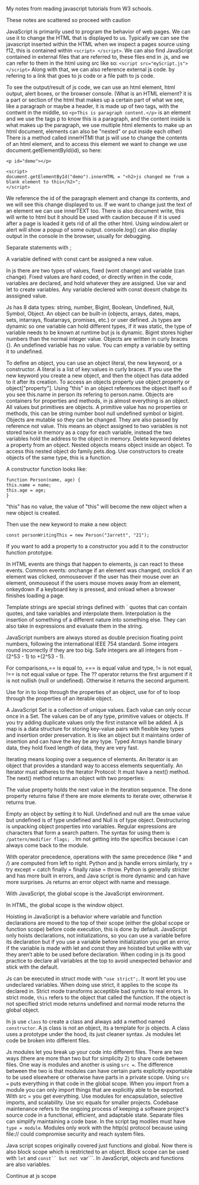 My notes from reading javascript tutorials from W3 schools.

These notes are scattered so proceed with caution

JavaScript is primarily used to program the behavior of web pages. We can use it to change the HTML that is displayed to us.
Typically we can see the javascript inserted within the HTML when we inspect a pages source using f12, this is contained within ```<script> </script>```. We can also find JavaScript contained in external files that are referred to, these files
end in .js, and we can refer to them in the html using src like so: ```<script src="myScript.js"></script>``` Along with that, we can also reference external js code.
by refering to a link that goes to js code or a file path to js code. 

To see the output/result of js code, we can use an html element, html output, alert boxes, or the browser console. (What is an HTML element? it is a part or section of the html that makes up a certain part of what we see, like a paragraph 
or maybe a header, it is made up of two tags, with the contwnt in the middle, so ```<p>This is paragraph content.</p>``` is an element and we use the tags p to know this is a paragraph, and the content inside is what makes up the paragraph,
we use multiple html elements to make up an html document, elements can also be "nested" or put inside each other) There is a method called innerHTMl that js will use to change the contents of an html element, and to access this element we
want to change we use document.getElementById(id), so here: 
```
<p id="demo"></p>

<script>
document.getElementById("demo").innerHTML = "<h2>js changed me from a blank element to this</h2>";
</script>
```
We reference the id of the paragraph element and change its contents, and we will see this change displayed to us. If we want to change just the text of an element we can use innerTEXT too. There is also document write, this will write to
html but it should be used with caution because if it is used after a page is loaded it gets rid of all the other html. Using window.alert or alert will show a popup of some output. console.log() can also display output in the console in the
browser, usually for debugging. 

Separate statements with ;

A variable defined with const cant be assigned a new value.

In js there are two types of values, fixed (wont change) and variable (can change). Fixed values are hard coded, or directly writen in the code, variables are declared, and hold whatever they are assigned. Use var and let to create variables. Any variable declered with const doesnt chabge its asssigned value. 

Js has 8 data types: string, number, Bigint, Boolean, Undefined, Null, Symbol, Object. An object can be built-in (objects, arrays, dates, maps, sets, intarrays, floatarrays, promises, etc.) or user defined. Js types are dynamic so one variable can hold different types, if it was static, the type of variable needs to be known at runtime but js is dynamic. Bigint stores higher numbers than the normal integer value. Objects are written in curly braces {}. An undefined variable has no value. You can empty a variable by setting it to undefined. 

To define an object, you can use an object literal, the new keyword, or a constructor. A literal is a list of key:values in curly braces. If you use the new keyword you create a new object, and then the object has data added to it after its creation. To access an objects property use object.property or object["property"]. Using "this" in an object references the object itself so if you see this.name in person its refering to person.name. Objects are containers for properties and methods, in js almost everything is an object. All values but primitives are objects. A primitive value has no properties or methods, this can be string number bool null undefined symbol or bigint. Objects are mutable so they can be changed. They are also passed by reference not value. This means an object assigned to two variables is not stored twice in memory as a copy for each variable, instead the two variables hold the address to the object in memory. Delete keyword deletes a property from an object. Nested objects means object inside an object. To access this nested object do family.pets.dog. Use constructors to create objects of the same type, this is a function. 

A constructor function looks like: 
```
function Person(name, age) {
this.name = name;
this.age = age;
}
```
"this" has no value, the value of "this" will become the new object when a new object is created.

Then use the new keyword to make a new object:
```
const personWritingThis = new Person("Jarrett", "21");
```
If you want to add a property to a constructor you add it to the constructor function prototype.

In HTML events are things that happen to elements, js can react to these events. Common events: onchange if an element was changed, onclick if an element was clicked, onmouseover if the user has their mouse over an element, onmouseout if the users mouse moves away from an element, onkeydown if a keyboard key is pressed, and onload when a browser finishes loading a page. 

Template strings are special strings defined with ` quotes that can contain quotes, and take variables and interpolate them. Interpolation is the insertion of something of a different nature into something else. They can also take in expressions and evaluate them in the string. 

JavaScript numbers are always stored as double precision floating point numbers, following the international IEEE 754 standard. Some integers round incorrectly if they are too big. Safe integers are all integers from -(2^53 - 1) to +(2^53 - 1). 

For comparisons,== is equal to, === is equal value and type, != is not equal, !== is not equal value or type. The ?? operator returns the first argument if it is not nullish (null or undefined). Otherwise it returns the second argument.

Use for in to loop through the properties of an object, use for of to loop through the properties of an iterable object.

A JavaScript Set is a collection of unique values. Each value can only occur once in a Set. The values can be of any type, primitive values or objects. If you try adding duplicate values only the first instance will be added. A js map is a data structure for storing key-value pairs with flexible key types and insertion order preservation. It is like an object but it maintains order of insertion and can have the key be any type. Typed Arrays handle binary data, they hold fixed length of data, they are very fast. 

Iterating means looping over a sequence of elements. An Iterator is an object that provides a standard way to access elements sequentially. An Iterator must adheres to the Iterator Protocol: It must have a next() method. The next() method returns an object with two properties:

  The value property holds the next value in the iteration sequence.
  The done property returns false if there are more elements to iterate over, otherwise it returns true.

Empty an object by setting it to Null. Undefined and null are the smae value but undefined is of type undefined and Null is of type object. Destructuring is unpacking object properties into variables. Regular expressions are characters that form a search pattern. The syntax for using them is ```/pattern/modifier flags; ```. Im not getting into the specifics because i can always come back to the module. 

With operator precedence, operations with the same precedence (like * and /) are computed from left to right. Python and js handle errors similarly, try = try except = catch finally = finally raise = throw. Python is generally stricter and has more built in errors, and Java script is more dynamic and can have more surprises. Js returns an error object with name and message. 

With JavaScript, the global scope is the JavaScript environment.

In HTML, the global scope is the window object.

Hoisting in JavaScript is a behavior where variable and function declarations are moved to the top of their scope (either the global scope or function scope) before code execution, this is done by default. JavaScript only hoists declarations, not initializations, so you can use a variable before its declaration but if you use a variable before initialization you get an error, if the variable is made with let and const they are hoisted but unlike with var they aren’t able to be used before declaration. When coding in js its good practice to declare all variables at the top to avoid unexpected behavior and stick with the default. 

Js can be executed in struct mode with ```"use strict";```. It wont let you use undeclared variables. When doing use strict, it applies to the scope its declared in. Strict mode transforms acceptible bad syntax to real errors. In strict mode, ```this``` refers to the object that called the function. If the object is not specified strict mode returns undefined and normal mode returns the global object. 

In js use ```class``` to create a class and always add a method named ```constructor```. A js class is not an object, its a template for js objects. A class uses a prototype under the hood, its just cleaner syntax. Js modules let code be broken into different files.

Js modules let you break up your code into different files. There are two ways (there are more than two but for simplicity 2) to share code between files. One way is modules and another is using ```src =```. The difference between the two is that modules can have certain parts explicitly exportable to be used elsewhere or otherwise have parts in a private scope. Using ```src =``` puts everything in that code in the global scope. When you import from a module you can only import things that are explicitly able to be exported. With src = you get everything. Use modules for encapsulation, selective imports, and scalability. Use src equals for smaller projects. Codebase maintenance refers to the ongoing process of keeping a software project's source code in a functional, efficient, and adaptable state. Separate files can simplify maintaining a code base. In the script tag modiles must have ```type = module```. Modules only work with the http(s) protocol because using file:// could compromise security and reach system files.  

Java script scopes originally covered just functions and global. Now there is also block scope which is restricted to an object. Block scope can be used with ```let``` and ```const`` but not ```var```. In JavaScript, objects and functions are also variables.



Continue at js scope


